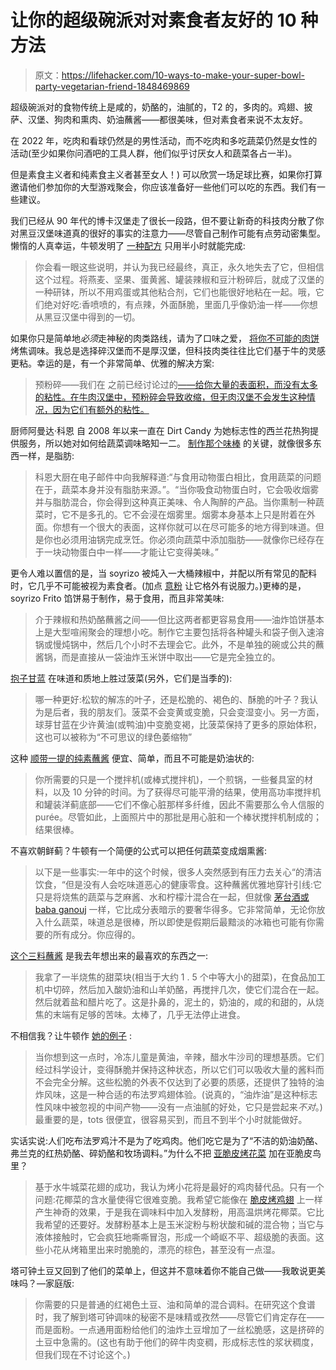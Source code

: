 # 让你的超级碗派对对素食者友好的 10 种方法

> 原文：<https://lifehacker.com/10-ways-to-make-your-super-bowl-party-vegetarian-friend-1848469869>

超级碗派对的食物传统上是咸的，奶酪的，油腻的，T2 的，多肉的。鸡翅、披萨、汉堡、狗肉和熏肉、奶油蘸酱——都很美味，但对素食者来说不太友好。

在 2022 年，吃肉和看球仍然是的男性活动，而不吃肉和多吃蔬菜仍然是女性的活动(至少如果你问酒吧的工具人群，他们似乎讨厌女人和蔬菜各占一半)。

但是素食主义者和纯素食主义者甚至女人！) 可以欣赏一场足球比赛，如果你打算邀请他们参加你的大型游戏聚会，你应该准备好一些他们可以吃的东西。我们有一些建议。

我们已经从 90 年代的博卡汉堡走了很长一段路，但不要让新奇的科技肉分散了你对黑豆汉堡味道真的很好的事实的注意力——尽管自己制作可能有点劳动密集型。懒惰的人真幸运，牛顿发明了 [一种配方](https://lifehacker.com/how-to-make-a-killer-black-bean-burger-in-30-minutes-1846792837) 只用半小时就能完成:

> 你会看一眼这些说明，并认为我已经最终，真正，永久地失去了它，但相信这个过程。将燕麦、坚果、蛋黄酱、罐装辣椒和豆汁粉碎后，就成了汉堡的一种研钵，所以不用鸡蛋或其他粘合剂，它们也能很好地粘在一起。哦，它们绝对好吃:香喷喷的，有点辣，外面酥脆，里面几乎像奶油一样——你想从黑豆汉堡中得到的一切。

如果你只是简单地*必须*走神秘的肉类路线，请为了口味之爱， [将你不可能的肉饼](https://lifehacker.com/how-to-actually-brown-your-impossible-burger-1847769362) 烤焦调味。我总是选择碎汉堡而不是厚汉堡，但科技肉类往往比它们基于牛的灵感更粘。幸运的是，有一个非常简单、优雅的解决方案:

> 预粉碎——我们在 之前已经讨论过的[——给你大量的表面积，而没有太多的粘性。在牛肉汉堡中，预粉碎会导致收缩，但无肉汉堡不会发生这种情况，因为它们有额外的粘性。](https://lifehacker.com/why-you-should-pre-smash-your-burgers-1832966230)

厨师阿曼达·科恩 自 2008 年以来一直在 Dirt Candy 为她标志性的西兰花热狗提供服务，所以她对如何给蔬菜调味略知一二。 [制作那个味棒](https://lifehacker.com/your-smoked-vegetables-are-desperate-for-a-little-fat-1847185456) 的关键，就像很多东西一样，是脂肪:

> 科恩大厨在电子邮件中向我解释道:“与食用动物蛋白相比，食用蔬菜的问题在于，蔬菜本身并没有脂肪来源。”。“当你吸食动物蛋白时，它会吸收烟雾并与脂肪混合，你会得到这种真正美味、令人陶醉的产品。当你熏制一种蔬菜时，它不是多孔的。它不会浸在烟雾里。烟雾本身基本上只是附着在外面。你想有一个很大的表面，这样你就可以在尽可能多的地方得到味道。但是你也必须用油锅完成烹饪。你必须向蔬菜中添加脂肪——就像你已经存在于一块动物蛋白中一样——才能让它变得美味。”

更令人难以置信的是，当 soyrizo 被炖入一大桶辣椒中，并配以所有常见的配料时，它几乎不可能被视为素食者。(加点 [意粉](https://lifehacker.com/perk-up-lackluster-chili-with-instant-espresso-powder-1847790786) 让它格外有说服力。)更棒的是，soyrizo Frito 馅饼易于制作，易于食用，而且非常美味:

> 介于辣椒和热奶酪蘸酱之间——但比这两者都更容易食用——油炸馅饼基本上是大型喧闹聚会的理想小吃。制作它主要包括将各种罐头和袋子倒入速溶锅或慢炖锅中，然后几个小时不去理会它。此外，不是单独的碗或公共的蘸酱锅，而是直接从一袋油炸玉米饼中取出——它是完全独立的。

[抱子甘蓝](https://lifehacker.com/replace-spinach-with-brussels-sprouts-in-all-your-hot-d-1845852378) 在味道和质地上胜过菠菜(另外，它们是当季的):

> 哪一种更好:松软的解冻的叶子，还是松脆的、褐色的、酥脆的叶子？我认为是后者，我的朋友们。菠菜不会变黄或变脆，只会变湿变小。另一方面，球芽甘蓝在少许黄油(或鸭油)中变脆变褐，比菠菜保持了更多的原始体积，这也可以被称为“不可思议的绿色萎缩物”

这种 [顺带一提的纯素蘸酱](https://lifehacker.com/turn-mediocre-canned-artichokes-into-a-versatile-vegan-1845067547) 便宜、简单，而且不可能是奶油状的:

> 你所需要的只是一个搅拌机(或棒式搅拌机)，一个煎锅，一些餐具室的材料，以及 10 分钟的时间。为了获得尽可能平滑的结果，使用高功率搅拌机和罐装洋蓟底部——它们不像心脏那样多纤维，因此不需要那么令人信服的 purée。尽管如此，上面照片中的那批是用心脏和一个棒状搅拌机制成的；结果很棒。

不喜欢朝鲜蓟？牛顿有一个简便的公式可以把任何蔬菜变成烟熏酱:

> 以下是一些事实:一年中的这个时候，很多人突然感到有压力去关心“的清洁饮食，“但是没有人会吃味道恶心的健康零食。这种蘸酱优雅地穿针引线:它只是将烧焦的蔬菜与芝麻酱、水和柠檬汁混合在一起，但就像 [茅台酒或 baba ganouj](https://www.meejana.co.uk/is-it-moutabbal-or-baba-ghanoush/) 一样，它比成分表暗示的要奢华得多。它非常简单，无论你放入什么蔬菜，味道总是很棒，所以即使是假期后最黯淡的冰箱也可能有你需要的所有成分。你应得的。

[这个三料蘸酱](https://lifehacker.com/make-this-3-ingredient-dip-with-charred-beets-1847885634) 是我去年想出来的最喜欢的东西之一:

> 我拿了一半烧焦的甜菜块(相当于大约 1 . 5 个中等大小的甜菜)，在食品加工机中切碎，然后加入酸奶油和山羊奶酪，再搅拌几次，使它们混合在一起。然后就着盐和醋片吃了。这是扑鼻的，泥土的，奶油的，咸的和甜的，从烧焦的末端有足够的苦味。太棒了，几乎无法停止进食。

不相信我？让牛顿作 [她的例子](https://lifehacker.com/the-best-vegan-buffalo-wings-are-just-tater-tots-1846508364) :

> 当你想到这一点时，冷冻儿童是黄油，辛辣，醋水牛沙司的理想基质。它们经过科学设计，变得酥脆并保持这种状态，所以它们可以吸收大量的酱料而不会完全分解。这些松脆的外表不仅达到了必要的质感，还提供了独特的油炸风味，这是一种合适的布法罗鸡翅体验。(说真的，“油炸油”是这种标志性风味中被忽视的中间产物——没有一点油腻的好处，它只是尝起来*不对*。)最重要的是，tots 很便宜，很容易买到，而且不到半个小时就能做好。

实话实说:人们吃布法罗鸡汁不是为了吃鸡肉。他们吃它是为了“不洁的奶油奶酪、弗兰克的红热奶酪、碎奶酪和牧场调料。”为什么不把 [亚脆皮烤花菜](https://lifehacker.com/make-this-buffalo-cauliflower-dip-for-super-bowl-sunday-1832245628) 加在亚脆皮鸟里？

> 基于水牛城菜花翅的成功，我认为烤小花将是最好的鸡肉替代品。只有一个问题:花椰菜的含水量使得它很难变脆。我希望它能像在 [脆皮烤鸡翅](https://smittenkitchen.com/2019/01/baked-buffalo-wings/) 上一样产生神奇的效果，于是我在调味料中加入发酵粉，用高温烘烤花椰菜。它比我希望的还要好。发酵粉基本上是玉米淀粉与粉状酸和碱的混合物；当它与液体接触时，它会疯狂地嘶嘶冒泡，形成一个崎岖不平、超级脆的表面。这些小花从烤箱里出来时脆脆的，漂亮的棕色，甚至没有一点湿。

塔可钟土豆又回到了他们的菜单上，但这并不意味着你不能自己做——我敢说更美味吗？—家庭版:

> 你需要的只是普通的红褐色土豆、油和简单的混合调料。在研究这个食谱时，我了解到塔可钟调味的秘密不是味精或孜然——尽管它们肯定存在——而是面粉。一点通用面粉给他们的油炸土豆增加了一丝松脆感，这是挤碎的土豆中急需的。(这也有助于他们的碎牛肉变稠，形成标志性的浆状稠度，但我们现在不讨论这个。)